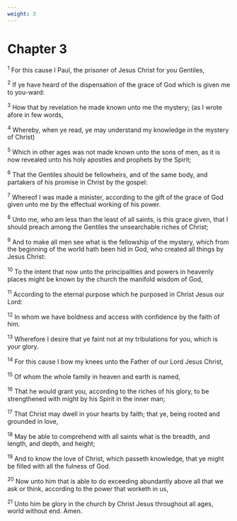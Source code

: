 ```yaml
---
weight: 3
---
```


# Chapter 3

<sup>1</sup> For this cause I Paul, the prisoner of Jesus Christ for you Gentiles, 

<sup>2</sup> If ye have heard of the dispensation of the grace of God which is given me to you-ward: 

<sup>3</sup> How that by revelation he made known unto me the mystery; (as I wrote afore in few words, 

<sup>4</sup> Whereby, when ye read, ye may understand my knowledge in the mystery of Christ) 

<sup>5</sup> Which in other ages was not made known unto the sons of men, as it is now revealed unto his holy apostles and prophets by the Spirit; 

<sup>6</sup> That the Gentiles should be fellowheirs, and of the same body, and partakers of his promise in Christ by the gospel: 

<sup>7</sup> Whereof I was made a minister, according to the gift of the grace of God given unto me by the effectual working of his power. 

<sup>8</sup> Unto me, who am less than the least of all saints, is this grace given, that I should preach among the Gentiles the unsearchable riches of Christ; 

<sup>9</sup> And to make all men see what is the fellowship of the mystery, which from the beginning of the world hath been hid in God, who created all things by Jesus Christ: 

<sup>10</sup> To the intent that now unto the principalities and powers in heavenly places might be known by the church the manifold wisdom of God, 

<sup>11</sup> According to the eternal purpose which he purposed in Christ Jesus our Lord: 

<sup>12</sup> In whom we have boldness and access with confidence by the faith of him. 

<sup>13</sup> Wherefore I desire that ye faint not at my tribulations for you, which is your glory. 

<sup>14</sup> For this cause I bow my knees unto the Father of our Lord Jesus Christ, 

<sup>15</sup> Of whom the whole family in heaven and earth is named, 

<sup>16</sup> That he would grant you, according to the riches of his glory, to be strengthened with might by his Spirit in the inner man; 

<sup>17</sup> That Christ may dwell in your hearts by faith; that ye, being rooted and grounded in love, 

<sup>18</sup> May be able to comprehend with all saints what is the breadth, and length, and depth, and height; 

<sup>19</sup> And to know the love of Christ, which passeth knowledge, that ye might be filled with all the fulness of God. 

<sup>20</sup> Now unto him that is able to do exceeding abundantly above all that we ask or think, according to the power that worketh in us, 

<sup>21</sup> Unto him be glory in the church by Christ Jesus throughout all ages, world without end. Amen. 


